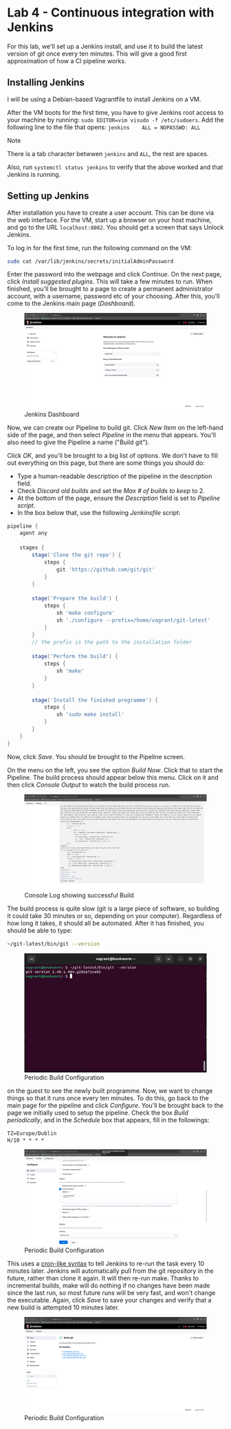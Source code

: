 # Lab 4 - Continuous integration with Jenkins

For this lab, we'll set up a Jenkins install, and use it to build the latest version of git once every ten minutes. This will give a good first approximation of how a CI pipeline works.

## Installing Jenkins
I will be using a Debian-based Vagrantfile to install Jenkins on a VM.

After the VM boots for the first time, you have to give Jenkins root access to your machine by running: ``sudo EDITOR=vim visudo -f /etc/sudoers``. Add the following line to the file that opens: ``jenkins    ALL = NOPASSWD: ALL``
>[!NOTE]
> There is a tab character betwwen ``jenkins`` and ``ALL``, the rest are spaces.

Also, run `systemctl status jenkins` to verify that the above worked and that Jenkins is running.

## Setting up Jenkins
After installation you have to create a user account. This can be done via the web interface. For the VM, start up a browser on your host machine, and go to the URL `localhost:8082`. You should get a screen that says Unlock Jenkins.

To log in for the first time, run the following command on the VM:
~~~bash
sudo cat /var/lib/jenkins/secrets/initialAdminPassword
~~~
Enter the password into the webpage and click *Continue*. On the next page, click *Install suggested plugins*. This will take a few minutes to run. When finished, you'll be brought to a page to create a permanent administrator account, with a username, password etc of your choosing. After this, you'll come to the Jenkins main page (*Dashboard*).

<figure>
  <img src="1-1.png" alt="Jenkins Dashboard"/>
  <figcaption>Jenkins Dashboard</figcaption>
</figure>

Now, we can create our Pipeline to build git. Click *New Item* on the left-hand side of the page, and then select *Pipeline* in the menu that appears. You'll also need to give the Pipeline a name ("Build git").

Click *OK*, and you'll be brought to a big list of options. We don't have to fill out everything on this page, but there are some things you should do:
- Type a human-readable description of the pipeline in the description field.
- Check *Discard old builds* and set the *Max # of builds to keep* to 2.
- At the bottom of the page, ensure the *Description* field is set to *Pipeline script*.
- In the box below that, use the following *Jenkinsfile* script:

~~~Groovy
pipeline {
    agent any

    stages {
        stage('Clone the git repo') {
            steps {
                git 'https://github.com/git/git'
            }
        }

        stage('Prepare the build') {
            steps {
                sh 'make configure'
                sh './configure --prefix=/home/vagrant/git-latest'
            }
        }
        // the prefix is the path to the installation folder

        stage('Perform the build') {
            steps {
                sh 'make'
            }
        }

        stage('Install the finished programme') {
            steps {
                sh 'sudo make install'
            }
        }
    }
}
~~~

Now, click *Save*. You should be brought to the Pipeline screen.

On the menu on the left, you see the option *Build Now*. Click that to start the Pipeline. The build process should appear below this menu. Click on it and then click *Console Output* to watch the build process run.

<figure>
  <img src="2-4.png" alt="Build successful"/>
  <figcaption>Console Log showing successful Build</figcaption>
</figure>

The build process is quite slow (git is a large piece of software, so building it could take 30 minutes or so, depending on your computer). Regardless of how long it takes, it should all be automated. After it has finished, you should be able to type:
~~~bash
~/git-latest/bin/git --version
~~~

<figure>
  <img src="3-1.png" alt="Periodic configuration"/>
  <figcaption>Periodic Build Configuration</figcaption>
</figure>

on the guest to see the newly built programme. Now, we want to change things so that it runs once every ten minutes. To do this, go back to the main page for the pipeline and click *Configure*. You'll be brought back to the page we initially used to setup the pipeline. Check the box *Build periodically*, and in the *Schedule* box that appears, fill in the followings:
~~~
TZ=Europe/Dublin
H/10 * * * *
~~~

<figure>
  <img src="4-1.png" alt="Periodic configuration"/>
  <figcaption>Periodic Build Configuration</figcaption>
</figure>

This uses a [cron-like syntax](https://en.wikipedia.org/wiki/Cron) to tell Jenkins to re-run the task every 10 minutes later. Jenkins will automatically pull from the git repository in the future, rather than clone it again. It will then re-run make. Thanks to incremental builds, make will do nothing if no changes have been made since the last run, so most future runs will be very fast, and won't change the executable. Again, click *Save* to save your changes and verify that a new build is attempted 10 minutes later.

<figure>
  <img src="5-1.png" alt="Periodic configuration"/>
  <figcaption>Periodic Build Configuration</figcaption>
</figure>